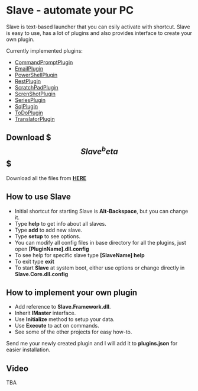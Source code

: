 # Slave - automate your PC
Slave is text-based launcher that you can esily activate with shortcut. Slave is easy to use, has a lot of plugins and also provides interface to create your own plugin.

Currently implemented plugins:
- [CommandPromptPlugin](https://github.com/neemesis/Slave/tree/master/Slave.CommandPromptPlugin)
- [EmailPlugin](https://github.com/neemesis/Slave/tree/master/Slave.EmailPlugin)
- [PowerShellPlugin](https://github.com/neemesis/Slave/tree/master/Slave.PowerShellPlugin)
- [RestPlugin](https://github.com/neemesis/Slave/tree/master/Slave.RestPlugin)
- [ScratchPadPlugin](https://github.com/neemesis/Slave/tree/master/Slave.ScratchPadPlugin)
- [ScrenShotPlugin](https://github.com/neemesis/Slave/tree/master/Slave.ScreenShotPlugin)
- [SeriesPlugin](https://github.com/neemesis/Slave/tree/master/Slave.SeriesPlugin)
- [SqlPlugin](https://github.com/neemesis/Slave/tree/master/Slave.SqlPlugin)
- [ToDoPlugin](https://github.com/neemesis/Slave/tree/master/Slave.ToDoPlugin)
- [TranslatorPlugin](https://github.com/neemesis/Slave/tree/master/Slave.TranslatorPlugin)

## Download $$$Slave^beta$$$
Download all the files from **[HERE](https://github.com/neemesis/Slave/tree/master/Slave.Core/bin/Release)**

## How to use Slave
- Initial shortcut for starting Slave is **Alt-Backspace**, but you can change it.
- Type **help** to get info about all slaves.
- Type **add** to add new slave.
- Type **setup** to see options.
- You can modify all config files in base directory for all the plugins, just open **[PluginName].dll.config**
- To see help for specific slave type **[SlaveName] help**
- To exit type **exit**
- To start **Slave** at system boot, either use options or change directly in  **Slave.Core.dll.config**

## How to implement your own plugin
- Add reference to **Slave.Framework.dll**.
- Inherit **IMaster** interface.
- Use **Initialize** method to setup your data.
- Use **Execute** to act on commands.
- See some of the other projects for easy how-to.

Send me your newly created plugin and I will add it to **plugins.json** for easier installation.

## Video
TBA